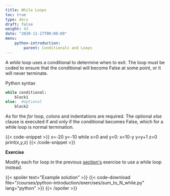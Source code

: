 ```yaml
---
title: While Loops
toc: true
type: docs
draft: false
weight: 43
date: "2020-11-17T00:00:00"
menu:
    python-introduction:
        parent: Conditionals and Loops
---
```


A _while_ loop uses a conditional to determine when to exit.  The loop must be coded to ensure that the conditional will become False at some point, or it will never terminate.

Python syntax

```python
while conditional:
    block1
else:  #optional
    block2
```

As for the _for_ loop, colons and indentations are required.  The optional _else_ clause is executed if and only if the conditional becomes False, which for a while loop is normal termination.

{{< code-snippet >}}
x=-20
y=-10
while x<0 and y<0:
    x=10-y
    y=y+1
    z=0
print(x,y,z)
{{< /code-snippet >}}

**Exercise**

Modify each for loop in the previous [section's](/courses/python-introduction/for_loops) exercise to use a while loop instead.

{{< spoiler text="Example solution" >}}
{{< code-download file="/courses/python-introduction/exercises/sum_to_N_while.py" lang="python" >}}
{{< /spoiler >}}

